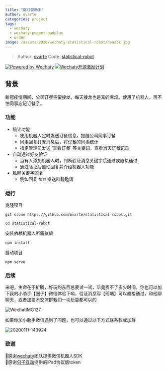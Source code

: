 ```yaml
---
title: "群订餐助手"
author: ovarte
categories: project
tags:
  - wechaty
  - wechaty-puppet-padplus
  - order
image: /assets/2020/wechaty-statistical-robot/header.jpg
---
```

> Author: [ovarte](https://github.com/ovarte)
> Code: [statistical-robot](https://github.com/ovarte/statistical-robot)

[![Powered by Wechaty](https://img.shields.io/badge/Powered%20By-Wechaty-green.svg)](https://github.com/wechaty/wechaty)
[![Wechaty开源激励计划](https://img.shields.io/badge/Wechaty-开源激励计划-green.svg)](https://github.com/juzibot/Welcome/wiki/Everything-about-Wechaty)

## 背景

新冠疫情期间，公司订餐需要接龙，每天接龙也是真的麻烦。使用了机器人，再不怕同事忘记订餐了。

### 功能

- 统计功能
  - 使用机器人定时发送订餐信息，提醒公司同事订餐
  - 同事回复订餐消息后，将订餐的同事统计
  - 指定管理员发送 ‘查看订餐’ 等关键词，查看当天订餐记录
- 自动通过好友验证
  - 当有人添加机器人时，判断验证消息关键字后通过或直接通过
  - 通过验证后自动回复并介绍机器人功能
- 私聊关键字回复
  - 例如回复 `加群` 推送群聊邀请

### 运行

克隆项目

```shell
git clone https://github.com/ovarte/statistical-robot.git

cd statistical-robot
```

安装依赖机器人所需依赖

```shell
npm install
```

启动项目

```shell
npm serve
```

### 后续

来吧，生命在于折腾，好玩的东西总要试一试，毕竟费不了多少时间，你也可以加下我的小助手【圈子】微信体验下呦，验证消息写【前端】可以直接通过，和他聊聊天，或者加技术交流群我们一块玩耍都可以的

![WechatIMG127](./README.assets/WechatIMG127.jpeg)

如果你加小助手微信遇到了问题，也可以通过以下方式联系我或加群

![20200111-143924](./README.assets/20200111-143924.png)

### 致谢

🙏感谢[wechaty](https://github.com/wechaty/wechaty)团队提供微信机器人SDK  
🙏感谢[句子互动](https://www.juzibot.com/)提供的iPad协议版token
